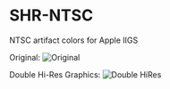 # SHR-NTSC
NTSC artifact colors for Apple IIGS

Original:
![Original](http:images/racecar.JPG)

Double Hi-Res Graphics:
![Double HiRes](http:images/racecar-shgr.JPG)
